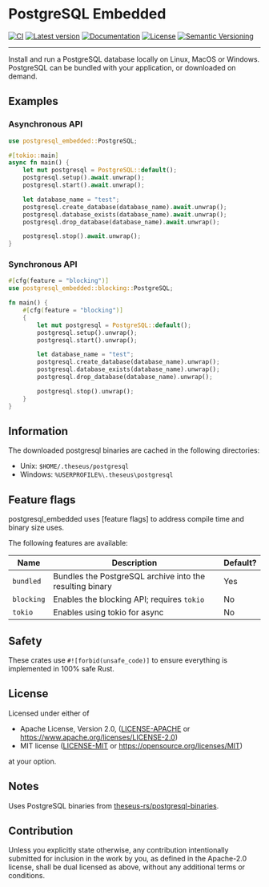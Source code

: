 # PostgreSQL Embedded

[![CI](https://github.com/theseus-rs/postgresql_embedded/actions/workflows/ci.yml/badge.svg?branch=main)](https://github.com/theseus-rs/postgresql_embedded/actions?query=workflow%3Aci+branch%3Amain)
[![Latest version](https://img.shields.io/crates/v/postgresql_embedded.svg)](https://crates.io/crates/postgresql_embedded)
[![Documentation](https://docs.rs/postgresql_embedded/badge.svg)](https://docs.rs/postgresql_embedded)
[![License](https://img.shields.io/crates/p/postgresql_embedded.svg)](https://github.com/theseus-rs/postgresql_embedded#license)
[![Semantic Versioning](https://img.shields.io/badge/%E2%9A%99%EF%B8%8F_SemVer-2.0.0-blue)](https://semver.org/spec/v2.0.0.html)

---

Install and run a PostgreSQL database locally on Linux, MacOS or Windows.  PostgreSQL can be
bundled with your application, or downloaded on demand.

## Examples

### Asynchronous API

```rust
use postgresql_embedded::PostgreSQL;

#[tokio::main]
async fn main() {
    let mut postgresql = PostgreSQL::default();
    postgresql.setup().await.unwrap();
    postgresql.start().await.unwrap();

    let database_name = "test";
    postgresql.create_database(database_name).await.unwrap();
    postgresql.database_exists(database_name).await.unwrap();
    postgresql.drop_database(database_name).await.unwrap();

    postgresql.stop().await.unwrap();
}
```

### Synchronous API
```rust
#[cfg(feature = "blocking")]
use postgresql_embedded::blocking::PostgreSQL;

fn main() {
    #[cfg(feature = "blocking")]
    {
        let mut postgresql = PostgreSQL::default();
        postgresql.setup().unwrap();
        postgresql.start().unwrap();

        let database_name = "test";
        postgresql.create_database(database_name).unwrap();
        postgresql.database_exists(database_name).unwrap();
        postgresql.drop_database(database_name).unwrap();

        postgresql.stop().unwrap();
    }
}
```

## Information

The downloaded postgresql binaries are cached in the following directories:

- Unix: `$HOME/.theseus/postgresql`
- Windows: `%USERPROFILE%\.theseus\postgresql`

## Feature flags

postgresql_embedded uses [feature flags] to address compile time and binary size
uses.

The following features are available:

Name | Description | Default?
---|---|---
`bundled` | Bundles the PostgreSQL archive into the resulting binary | Yes
`blocking` | Enables the blocking API; requires `tokio` | No
`tokio` | Enables using tokio for async | No

## Safety

These crates use `#![forbid(unsafe_code)]` to ensure everything is implemented in 100% safe Rust.

## License

Licensed under either of

* Apache License, Version 2.0, ([LICENSE-APACHE](LICENSE-APACHE) or https://www.apache.org/licenses/LICENSE-2.0)
* MIT license ([LICENSE-MIT](LICENSE-MIT) or https://opensource.org/licenses/MIT)

at your option.

## Notes

Uses PostgreSQL binaries from [theseus-rs/postgresql-binaries](https://github.com/theseus-rs/postgresql_binaries).

## Contribution

Unless you explicitly state otherwise, any contribution intentionally submitted
for inclusion in the work by you, as defined in the Apache-2.0 license, shall be dual licensed as above, without any
additional terms or conditions.
